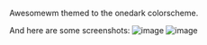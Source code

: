 Awesomewm themed to the onedark colorscheme.

And here are some screenshots:
![image](https://github.com/user-attachments/assets/34361974-fda8-4201-bf3f-ac97c5c652f7)
![image](https://github.com/user-attachments/assets/82d71093-3ab5-48d1-aba5-810d060a4d56)
